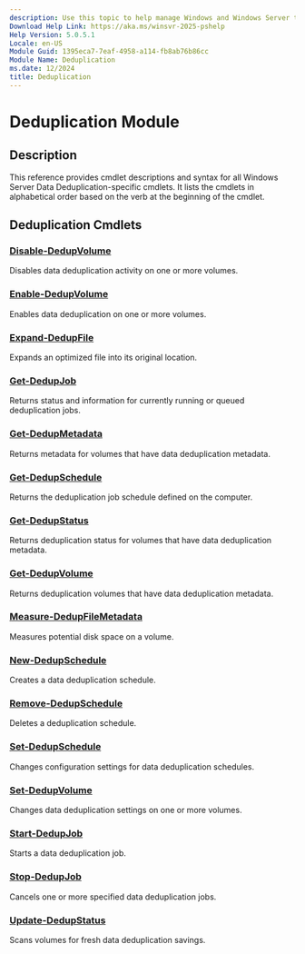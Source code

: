 ```yaml
---
description: Use this topic to help manage Windows and Windows Server technologies with Windows PowerShell.
Download Help Link: https://aka.ms/winsvr-2025-pshelp
Help Version: 5.0.5.1
Locale: en-US
Module Guid: 1395eca7-7eaf-4958-a114-fb8ab76b86cc
Module Name: Deduplication
ms.date: 12/2024
title: Deduplication
---
```


# Deduplication Module

## Description

This reference provides cmdlet descriptions and syntax for all Windows Server Data
Deduplication-specific cmdlets. It lists the cmdlets in alphabetical order based on the verb at the
beginning of the cmdlet.

## Deduplication Cmdlets

### [Disable-DedupVolume](./Disable-DedupVolume.md)

Disables data deduplication activity on one or more volumes.

### [Enable-DedupVolume](./Enable-DedupVolume.md)

Enables data deduplication on one or more volumes.

### [Expand-DedupFile](./Expand-DedupFile.md)

Expands an optimized file into its original location.

### [Get-DedupJob](./Get-DedupJob.md)

Returns status and information for currently running or queued deduplication jobs.

### [Get-DedupMetadata](./Get-DedupMetadata.md)

Returns metadata for volumes that have data deduplication metadata.

### [Get-DedupSchedule](./Get-DedupSchedule.md)

Returns the deduplication job schedule defined on the computer.

### [Get-DedupStatus](./Get-DedupStatus.md)

Returns deduplication status for volumes that have data deduplication metadata.

### [Get-DedupVolume](./Get-DedupVolume.md)

Returns deduplication volumes that have data deduplication metadata.

### [Measure-DedupFileMetadata](./Measure-DedupFileMetadata.md)

Measures potential disk space on a volume.

### [New-DedupSchedule](./New-DedupSchedule.md)

Creates a data deduplication schedule.

### [Remove-DedupSchedule](./Remove-DedupSchedule.md)

Deletes a deduplication schedule.

### [Set-DedupSchedule](./Set-DedupSchedule.md)

Changes configuration settings for data deduplication schedules.

### [Set-DedupVolume](./Set-DedupVolume.md)

Changes data deduplication settings on one or more volumes.

### [Start-DedupJob](./Start-DedupJob.md)

Starts a data deduplication job.

### [Stop-DedupJob](./Stop-DedupJob.md)

Cancels one or more specified data deduplication jobs.

### [Update-DedupStatus](./Update-DedupStatus.md)

Scans volumes for fresh data deduplication savings.
